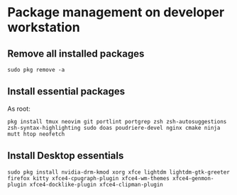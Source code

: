 # Package management on developer workstation
## Remove all installed packages
```
sudo pkg remove -a
```
## Install essential packages
As root:
```
pkg install tmux neovim git portlint portgrep zsh zsh-autosuggestions zsh-syntax-highlighting sudo doas poudriere-devel nginx cmake ninja mutt htop neofetch
```
## Install Desktop essentials
```
sudo pkg install nvidia-drm-kmod xorg xfce lightdm lightdm-gtk-greeter firefox kitty xfce4-cpugraph-plugin xfce4-wm-themes xfce4-genmon-plugin xfce4-docklike-plugin xfce4-clipman-plugin
```
